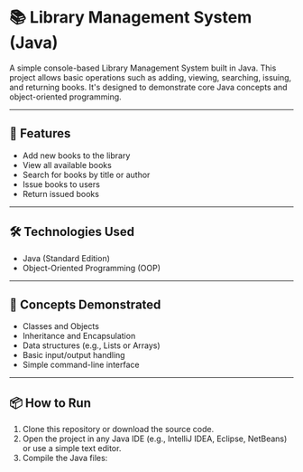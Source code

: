 # 📚 Library Management System (Java)

A simple console-based Library Management System built in Java. This project allows basic operations such as adding, viewing, searching, issuing, and returning books. It's designed to demonstrate core Java concepts and object-oriented programming.

---

## 🚀 Features

- Add new books to the library
- View all available books
- Search for books by title or author
- Issue books to users
- Return issued books

---

## 🛠 Technologies Used

- Java (Standard Edition)
- Object-Oriented Programming (OOP)

---

## 🧠 Concepts Demonstrated

- Classes and Objects
- Inheritance and Encapsulation
- Data structures (e.g., Lists or Arrays)
- Basic input/output handling
- Simple command-line interface

---

## 📦 How to Run

1. Clone this repository or download the source code.
2. Open the project in any Java IDE (e.g., IntelliJ IDEA, Eclipse, NetBeans) or use a simple text editor.
3. Compile the Java files:
